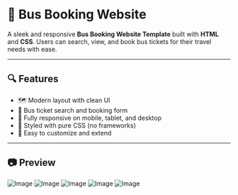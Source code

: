 # 🚌 Bus Booking Website

A sleek and responsive **Bus Booking Website Template** built with **HTML** and **CSS**. Users can search, view, and book bus tickets for their travel needs with ease.

---

## 🔍 Features

- 🗺️ Modern layout with clean UI
- 🎫 Bus ticket search and booking form
- 📱 Fully responsive on mobile, tablet, and desktop
- 🎨 Styled with pure CSS (no frameworks)
- 🧭 Easy to customize and extend

---
## 📷 Preview

![Image](https://github.com/user-attachments/assets/d6e760d9-df72-4517-8bef-2955f22735bb)
![Image](https://github.com/user-attachments/assets/f7ffc73f-aba5-4944-807b-791121ad89a8)
![Image](https://github.com/user-attachments/assets/5df8c17d-510b-4caa-9a48-83cda50319f5)
![Image](https://github.com/user-attachments/assets/171cde98-9ef7-4892-92f6-b33fc7d90bf6)
![Image](https://github.com/user-attachments/assets/adfdcacd-9372-4906-9d10-6f79fc1c2478)
